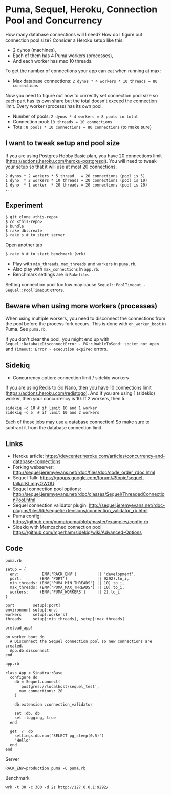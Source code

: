 # Puma, Sequel, Heroku, Connection Pool and Concurrency

How many database connections will I need?
How do I figure out connection pool size?
Consider a Heroku setup like this:

* 2 dynos (machines),
* Each of them has 4 Puma workers (processes),
* And each worker has max 10 threads.

To get the number of connections your app can eat when running at max:

* Max database connections: `2 dynos * 4 workers * 10 threads = 80 connections`

Now you need to figure out how to correctly set connection pool size so
each part has its own share but the total doesn't exceed the connection limit.
Every worker (process) has its own pool.

* Number of pools: `2 dynos * 4 workers = 8 pools in total`
* Connection pool: `10 threads = 10 connections`
* Total:           `8 pools * 10 connections = 80 connections` (to make sure)

## I want to tweak setup and pool size

If you are using Postgres Hobby Basic plan, you have 20 connections limit (https://addons.heroku.com/heroku-postgresql).
You will need to tweak your setup so that it will use at most 20 connections.

    2 dynos * 2 workers * 5 thread   = 20 connections (pool is 5)
    1 dyno  * 2 workers * 10 threads = 20 connections (pool is 10)
    1 dyno  * 1 worker  * 20 threads = 20 connections (pool is 20)
    ...

## Experiment

    $ git clone <this-repo>
    $ cd <this-repo>
    $ bundle
    $ rake db:create
    $ rake s # to start server

Open another tab

    $ rake b # to start benchmark (wrk)

* Play with `min_threads`, `max_threads` and `workers` in `puma.rb`.
* Also play with `max_connections` in `app.rb`.
* Benchmark settings are in `Rakefile`.

Setting connection pool too low may cause `Sequel::PoolTimeout - Sequel::PoolTimeout` errors.

## Beware when using more workers (processes)

When using multiple workers, you need to disconnect the connections from the pool
before the process fork occurs. This is done with `on_worker_boot` in Puma.
See `puma.rb`.

If you don't clear the pool, you might end up with `Sequel::DatabaseDisconnectError - PG::UnableToSend: socket not open`
and `Timeout::Error - execution expired` errors.

## Sidekiq

* Concurrency option: connection limit / sidekiq workers

If you are using Redis to Go Nano, then you have 10 connections limit (https://addons.heroku.com/redistogo).
And if you are using 1 (sidekiq) worker, then your concurrency is 10.
If 2 workers, then 5.

    sidekiq -c 10 # if limit 10 and 1 worker
    sidekiq -c 5  # if limit 10 and 2 workers

Each of those jobs may use a database connection! So make sure to subtract it from the database connection limit.

## Links

* Heroku article: https://devcenter.heroku.com/articles/concurrency-and-database-connections
* Forking webserver: http://sequel.jeremyevans.net/rdoc/files/doc/code_order_rdoc.html
* Sequel Talk: https://groups.google.com/forum/#!topic/sequel-talk/lrKLmgyOWOU
* Sequel connection pool options: http://sequel.jeremyevans.net/rdoc/classes/Sequel/ThreadedConnectionPool.html
* Sequel connection validator plugin: http://sequel.jeremyevans.net/rdoc-plugins/files/lib/sequel/extensions/connection_validator_rb.html
* Puma config: https://github.com/puma/puma/blob/master/examples/config.rb
* Sidekiq with Memcached connection pool https://github.com/mperham/sidekiq/wiki/Advanced-Options

## Code

`puma.rb`

    setup = {
      env:          ENV['RACK_ENV']         || 'development',
      port:        (ENV['PORT']             || 9292).to_i,
      min_threads: (ENV['PUMA_MIN_THREADS'] || 10).to_i,
      max_threads: (ENV['PUMA_MAX_THREADS'] || 10).to_i,
      workers:     (ENV['PUMA_WORKERS']     || 2).to_i
    }

    port        setup[:port]
    environment setup[:env]
    workers     setup[:workers]
    threads     setup[:min_threads], setup[:max_threads]

    preload_app!

    on_worker_boot do
      # Disconnect the Sequel connection pool so new connections are created.
      App.db.disconnect
    end

`app.rb`

    class App < Sinatra::Base
      configure do
        db = Sequel.connect(
          'postgres://localhost/sequel_test',
          max_connections: 20
        )

        db.extension :connection_validator

        set :db, db
        set :logging, true
      end

      get '/' do
        settings.db.run('SELECT pg_sleep(0.5)')
        'Hello'
      end
    end

Server

    RACK_ENV=production puma -C puma.rb

Benchmark

    wrk -t 30 -c 300 -d 2s http://127.0.0.1:9292/

